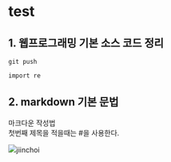 # test
## 1. 웹프로그래밍 기본 소스 코드 정리
```
git push
```
```
import re
```
## 2. markdown 기본 문법
마크다운 작성법   
첫번째 제목을 적을때는 #을 사용한다.

<img src="https://img.shields.io/badge/jiinchoi-F6F6F6?style=flat-square&logo=acer&logoColor=83B81A"/>jiinchoi

